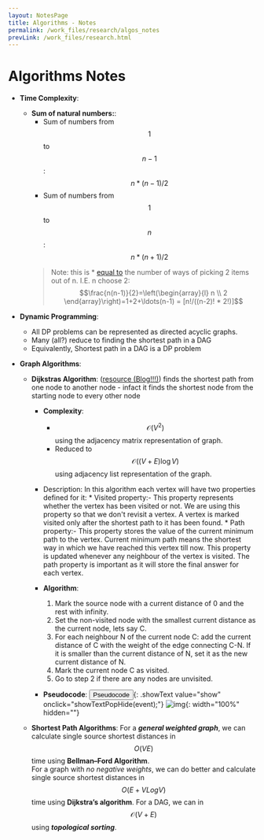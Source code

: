 ```yaml
---
layout: NotesPage
title: Algorithms - Notes
permalink: /work_files/research/algos_notes
prevLink: /work_files/research.html
---
```



# Algorithms Notes


* __Time Complexity__: 
    * __Sum of natural numbers:__: 
        * Sum of numbers from $$1$$ to $$n-1$$: $$n*(n-1)/2$$ 
        * Sum of numbers from $$1$$ to $$n$$: $$n*(n+1)/2$$ 
        > Note: this is * [equal to](https://math.stackexchange.com/questions/185728/intuition-on-the-sum-of-first-n-1-numbers-is-equal-to-the-number-of-ways-of-pi) the number of ways of picking 2 items out of n.
            I.E. n choose 2: $$\frac{n(n-1)}{2}=\left(\begin{array}{l} n \\ 2 \end{array}\right)=1+2+\ldots(n-1) = [n!/((n-2)! * 2!)]$$ 



* __Dynamic Programming__: 
    * All DP problems can be represented as directed acyclic graphs.
    * Many (all?) reduce to finding the shortest path in a DAG
    * Equivalently, Shortest path in a DAG is a DP problem


* __Graph Algorithms__: 
    * __Dijkstras Algorithm__: ([resource (Blog!!!)](https://www.scaler.com/topics/data-structures/dijkstra-algorithm/)) finds the shortest path from one node to another node - infact it finds the shortest node from the starting node to every other node
        * __Complexity__: 
            * $$\mathcal{O}\left(V^2\right)$$  using the adjacency matrix representation of graph.
            * Reduced to $$\mathcal{O}((V+E) \log V)$$ using adjacency list representation of the graph.

        * Description:
            In this algorithm each vertex will have two properties defined for it:
                * Visited property:-
                    This property represents whether the vertex has been visited or not.
                    We are using this property so that we don't revisit a vertex.
                    A vertex is marked visited only after the shortest path to it has been found.
                * Path property:-
                    This property stores the value of the current minimum path to the vertex. Current minimum path means the shortest way in which we have reached this vertex till now.
                    This property is updated whenever any neighbour of the vertex is visited.
                    The path property is important as it will store the final answer for each vertex.

        * __Algorithm__: 
            1. Mark the source node with a current distance of 0 and the rest with infinity.
            1. Set the non-visited node with the smallest current distance as the current node, lets say C.
            1. For each neighbour N of the current node C: add the current distance of C with the weight of the edge connecting C-N. If it is smaller than the current distance of N, set it as the new current distance of N.
            1. Mark the current node C as visited.
            1. Go to step 2 if there are any nodes are unvisited.
        * __Pseudocode__: 
            <button>Pseudocode</button>{: .showText value="show" onclick="showTextPopHide(event);"}
            ![img](https://cdn.mathpix.com/snip/images/oVjogTEV6cYz82Q8je7rUaWpYFIW6b3vFTWxtDnMkYI.original.fullsize.png){: width="100%" hidden=""}  

    * __Shortest Path Algorithms__: 
        For a *__general weighted graph__*, we can calculate single source shortest distances in $$O(VE)$$  time using __Bellman–Ford Algorithm__.  
        For a graph with _no negative weights_, we can do better and calculate single source shortest distances in $$O(E + VLogV)$$ time using __Dijkstra’s algorithm__.
        For a DAG, we can in $$\mathcal{O}(V+E)$$ using *__topological sorting__*.  
